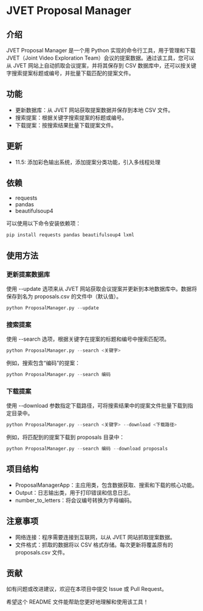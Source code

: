 # JVET Proposal Manager

## 介绍

JVET Proposal Manager 是一个用 Python 实现的命令行工具，用于管理和下载 JVET（Joint Video Exploration Team）会议的提案数据。通过该工具，您可以从 JVET 网站上自动抓取会议提案，并将其保存到 CSV 数据库中，还可以按关键字搜索提案标题或编号，并批量下载匹配的提案文件。

## 功能

- 更新数据库：从 JVET 网站获取提案数据并保存到本地 CSV 文件。
- 搜索提案：根据关键字搜索提案的标题或编号。
- 下载提案：按搜索结果批量下载提案文件。

## 更新

- 11.5: 添加彩色输出系统，添加提案分类功能，引入多线程处理

## 依赖

- requests
- pandas
- beautifulsoup4

可以使用以下命令安装依赖项：

```python
pip install requests pandas beautifulsoup4 lxml
```

## 使用方法

### 更新提案数据库

使用 --update 选项来从 JVET 网站获取会议提案并更新到本地数据库中。数据将保存到名为 proposals.csv 的文件中（默认值）。

```python
python ProposalManager.py --update
```

### 搜索提案

使用 --search 选项，根据关键字在提案的标题和编号中搜索匹配项。

```python
python ProposalManager.py --search <关键字>
```

例如，搜索包含“编码”的提案：

```python
python ProposalManager.py --search 编码
```

### 下载提案

使用 --download 参数指定下载路径，可将搜索结果中的提案文件批量下载到指定目录中。

```python
python ProposalManager.py --search <关键字> --download <下载路径>
```

例如，将匹配到的提案下载到 proposals 目录中：

```python
python ProposalManager.py --search 编码 --download proposals
```


## 项目结构

- ProposalManagerApp：主应用类，包含数据获取、搜索和下载的核心功能。
- Output：日志输出类，用于打印错误和信息日志。
- number_to_letters：将会议编号转换为字母编码。

## 注意事项

- 网络连接：程序需要连接到互联网，以从 JVET 网站抓取提案数据。
- 文件格式：抓取的数据将以 CSV 格式存储。每次更新将覆盖原有的 proposals.csv 文件。

## 贡献

如有问题或改进建议，欢迎在本项目中提交 Issue 或 Pull Request。

希望这个 README 文件能帮助您更好地理解和使用该工具！